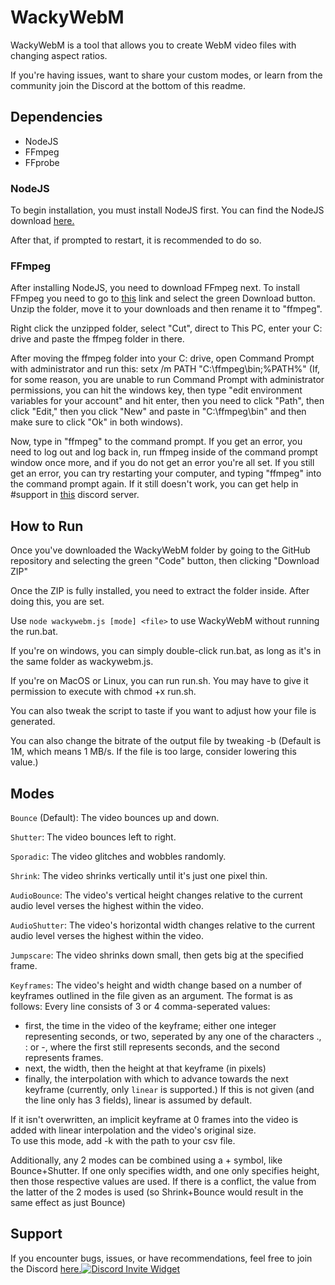 # WackyWebM

WackyWebM is a tool that allows you to create WebM video files with changing aspect ratios.

If you're having issues, want to share your custom modes, or learn from the community join the Discord at the bottom of this readme.

## Dependencies

- NodeJS
- FFmpeg
- FFprobe

### NodeJS

To begin installation, you must install NodeJS first. You can find the NodeJS download [here.](https://nodejs.org/en/)

After that, if prompted to restart, it is recommended to do so.

### FFmpeg

After installing NodeJS, you need to download FFmpeg next. To install FFmpeg you need to go to [this](https://ffmpeg.org) link and select the green Download button.
Unzip the folder, move it to your downloads and then rename it to "ffmpeg".

Right click the unzipped folder, select "Cut", direct to This PC, enter your C: drive and paste the ffmpeg folder in there.

After moving the ffmpeg folder into your C: drive, open Command Prompt with administrator and run this: setx /m PATH "C:\ffmpeg\bin;%PATH%" (If, for some reason, you are unable to run Command Prompt with administrator permissions, you can hit the windows key, then type "edit environment variables for your account" and hit enter, then you need to click "Path", then click "Edit," then you click "New" and paste in "C:\ffmpeg\bin" and then make sure to click "Ok" in both windows).

Now, type in "ffmpeg" to the command prompt. If you get an error, you need to log out and log back in, run ffmpeg inside of the command prompt window once more, and if you do not get an error you're all set. If you still get an error, you can try restarting your computer, and typing "ffmpeg" into the command prompt again. If it still doesn't work, you can get help in #support in [this](https://discord.gg/TmyJfq49AP) discord server.

## How to Run

Once you've downloaded the WackyWebM folder by going to the GitHub repository and selecting the green "Code" button, then clicking "Download ZIP"

Once the ZIP is fully installed, you need to extract the folder inside. After doing this, you are set.

Use `node wackywebm.js [mode] <file>` to use WackyWebM without running the run.bat.

If you're on windows, you can simply double-click run.bat, as long as it's in the same folder as wackywebm.js.

If you're on MacOS or Linux, you can run run.sh. You may have to give it permission to execute with chmod +x run.sh.

You can also tweak the script to taste if you want to adjust how your file is generated.

You can also change the bitrate of the output file by tweaking -b (Default is 1M, which means 1 MB/s. If the file is too large, consider lowering this value.)

## Modes

`Bounce` (Default): The video bounces up and down.

`Shutter`: The video bounces left to right.

`Sporadic`: The video glitches and wobbles randomly.

`Shrink`: The video shrinks vertically until it's just one pixel thin.

`AudioBounce`: The video's vertical height changes relative to the current audio level verses the highest within the video.

`AudioShutter`: The video's horizontal width changes relative to the current audio level verses the highest within the video.

`Jumpscare`: The video shrinks down small, then gets big at the specified frame.

`Keyframes`: The video's height and width change based on a number of keyframes outlined in the file given as an argument. The format is as follows:
Every line consists of 3 or 4 comma-seperated values:
 - first, the time in the video of the keyframe; either one integer representing seconds, or two, seperated by any one of the characters ., : or -, where the first still represents seconds, and the second represents frames.
 - next, the width, then the height at that keyframe (in pixels)
 - finally, the interpolation with which to advance towards the next keyframe (currently, only `linear` is supported.) If this is not given (and the line only has 3 fields), linear is assumed by default.  

If it isn't overwritten, an implicit keyframe at 0 frames into the video is added with linear interpolation and the video's original size.  
To use this mode, add -k with the path to your csv file.


Additionally, any 2 modes can be combined using a + symbol, like Bounce+Shutter. If one only specifies width, and one only specifies height, then those respective values are used. If there is a conflict, the value from the latter of the 2 modes is used (so Shrink+Bounce would result in the same effect as just Bounce)

## Support

If you encounter bugs, issues, or have recommendations, feel free to join the Discord [here.](https://discord.gg/TmyJfq49AP)[![Discord Invite Widget](https://invidget.switchblade.xyz/EdrqJ6AMKF)](https://discord.gg/EdrqJ6AMKF)
